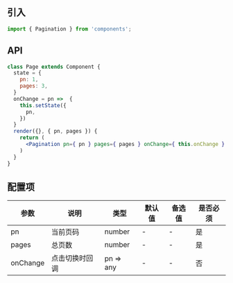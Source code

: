 ## 引入
```javascript
import { Pagination } from 'components';
```

## API

```jsx
class Page extends Component {
  state = {
    pn: 1,
    pages: 3,
  }
  onChange = pn =>  {
    this.setState({
      pn,
    })
  }
  render({}, { pn, pages }) {
    return (
      <Pagination pn={ pn } pages={ pages } onChange={ this.onChange } />
    )
  }
}
```

## 配置项
| 参数 | 说明 | 类型 | 默认值 | 备选值 | 是否必须 |
| --- | --- | --- | --- | --- | --- |
| pn | 当前页码 | number | - | - | 是 |
| pages | 总页数 | number | - | - | 是 |
| onChange | 点击切换时回调  | pn => any | - | - | 否 |